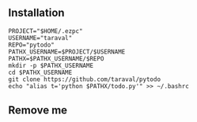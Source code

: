 ## Installation

    PROJECT="$HOME/.ezpc" 
    USERNAME="taraval"
    REPO="pytodo"
    PATHX_USERNAME=$PROJECT/$USERNAME
    PATHX=$PATHX_USERNAME/$REPO
    mkdir -p $PATHX_USERNAME
    cd $PATHX_USERNAME
    git clone https://github.com/taraval/pytodo
    echo "alias t='python $PATHX/todo.py'" >> ~/.bashrc

## Remove me
